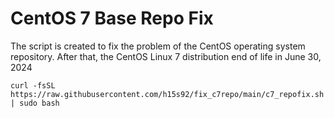 # CentOS 7 Base Repo Fix

The script is created to fix the problem of the CentOS operating system repository. After that, the CentOS Linux 7 distribution end of life in June 30, 2024


`curl -fsSL https://raw.githubusercontent.com/h15s92/fix_c7repo/main/c7_repofix.sh | sudo bash`

